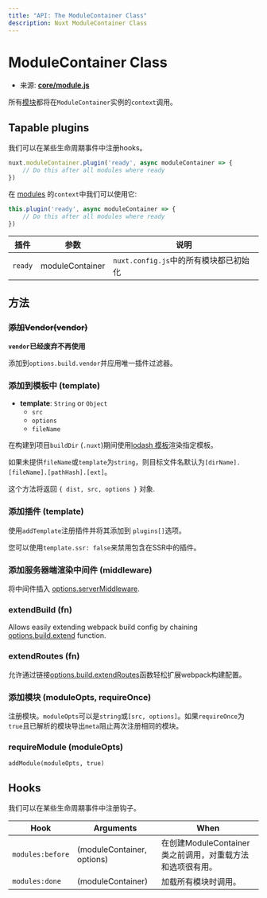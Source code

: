 ```yaml
---
title: "API: The ModuleContainer Class"
description: Nuxt ModuleContainer Class
---
```


# ModuleContainer Class

- 来源: **[core/module.js](https://github.com/nuxt/nuxt.js/blob/dev/packages/core/src/module.js)**

所有[模块](/guide/modules)都将在`ModuleContainer`实例的`context`调用。

## Tapable plugins

我们可以在某些生命周期事件中注册hooks。

```js
nuxt.moduleContainer.plugin('ready', async moduleContainer => {
    // Do this after all modules where ready
})
```

在 [modules](/guide/modules) 的`context`中我们可以使用它:

```js
this.plugin('ready', async moduleContainer => {
    // Do this after all modules where ready
})
```

插件 | 参数       | 说明
-------|-----------------|-----------------------------------------------------
`ready`| moduleContainer | `nuxt.config.js`中的所有模块都已初始化


## 方法

### ~~添加Vendor(vendor)~~

**`vendor`已经废弃不再使用**

添加到`options.build.vendor`并应用唯一插件过滤器。

### 添加到模板中 (template)

- **template**: `String` or `Object`
    - `src`
    - `options`
    - `fileName`

在构建到项目`buildDir` (`.nuxt`)期间使用[lodash 模板](https://lodash.com/docs/4.17.4#template)渲染指定模板。

如果未提供`fileName`或`template`为`string`，则目标文件名默认为`[dirName].[fileName].[pathHash].[ext]`。

这个方法将返回 `{ dist, src, options }` 对象.

### 添加插件 (template)

使用`addTemplate`注册插件并将其添加到 `plugins[]`选项。

您可以使用`template.ssr: false`来禁用包含在SSR中的插件。

### 添加服务器端渲染中间件 (middleware)

将中间件插入 [options.serverMiddleware](/api/configuration-servermiddleware).

### extendBuild (fn)

Allows easily extending webpack build config by chaining [options.build.extend](/api/configuration-build#extend) function.

### extendRoutes (fn)

允许通过链接[options.build.extendRoutes](/api/configuration-router#extendroutes)函数轻松扩展webpack构建配置。

### 添加模块 (moduleOpts, requireOnce)

注册模块。`moduleOpts`可以是`string`或`[src, options]`。如果`requireOnce`为`true`且已解析的模块导出`meta`阻止两次注册相同的模块。

### requireModule (moduleOpts)

`addModule(moduleOpts, true)`

## Hooks

我们可以在某些生命周期事件中注册钩子。

Hook                      | Arguments                  | When
--------------------------|----------------------------|--------------------------------------------------------------------------------------
 `modules:before`         | (moduleContainer, options) | 在创建ModuleContainer类之前调用​​，对重载方法和选项很有用。
 `modules:done`           | (moduleContainer)          | 加载所有模块时调用。
